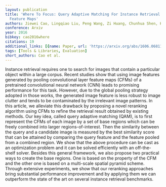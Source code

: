 ```yaml
---
layout: publication
title: 'Where To Focus: Query Adaptive Matching For Instance Retrieval Using Convolutional
  Feature Maps'
authors: Jiewei Cao, Lingqiao Liu, Peng Wang, Zi Huang, Chunhua Shen, Heng Tao Shen
conference: Arxiv
year: 2016
bibkey: cao2016where
citations: 19
additional_links: [{name: Paper, url: 'https://arxiv.org/abs/1606.06811'}]
tags: [Tools & Libraries, Evaluation]
short_authors: Cao et al.
---
```

Instance retrieval requires one to search for images that contain a
particular object within a large corpus. Recent studies show that using image
features generated by pooling convolutional layer feature maps (CFMs) of a
pretrained convolutional neural network (CNN) leads to promising performance
for this task. However, due to the global pooling strategy adopted in those
works, the generated image feature is less robust to image clutter and tends to
be contaminated by the irrelevant image patterns. In this article, we alleviate
this drawback by proposing a novel reranking algorithm using CFMs to refine the
retrieval result obtained by existing methods. Our key idea, called query
adaptive matching (QAM), is to first represent the CFMs of each image by a set
of base regions which can be freely combined into larger regions-of-interest.
Then the similarity between the query and a candidate image is measured by the
best similarity score that can be attained by comparing the query feature and
the feature pooled from a combined region. We show that the above procedure can
be cast as an optimization problem and it can be solved efficiently with an
off-the-shelf solver. Besides this general framework, we also propose two
practical ways to create the base regions. One is based on the property of the
CFM and the other one is based on a multi-scale spatial pyramid scheme. Through
extensive experiments, we show that our reranking approaches bring substantial
performance improvement and by applying them we can outperform the state of the
art on several instance retrieval benchmarks.